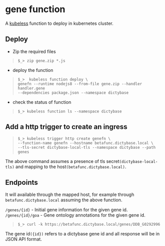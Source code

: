 # gene function
A [kubeless](https://kubeless.io) function to deploy in kubernetes cluster.

## Deploy
* Zip the required files   
> `$_> zip gene.zip *.js`   

* deploy the function
> `$_>  kubeless function deploy \`   
> `genefn --runtime nodejs8 --from-file gene.zip --handler handler.gene`   
> `--dependencies package.json --namespace dictybase`

* check the status of function
> `$_> kubeless function ls --namespace dictybase`

## Add a http trigger to create an ingress
> `$_> kubeless trigger http create genefn \`   
> `--function-name genefn --hostname betafunc.dictybase.local \`   
> `--tls-secret dictybase-local-tls --namespace dictybase --path genes`

The above command assumes a presence of tls secret`(dictybase-local-tls)` and mapping
to the host`(betafunc.dictybase.local)`.

## Endpoints
It will available through the mapped host, for example through
`betafunc.dictybase.local` assuming the above function.

`/genes/{id}` - Initial gene information for the given gene id.   
`/genes/{id}/goa` - Gene ontology annotations for the given gene id.

> `$_> curl -k https://betafunc.dictybase.local/genes/DDB_G0292996`

The gene id`({id})` refers to a dictybase gene id and all response will be in
JSON API format.
